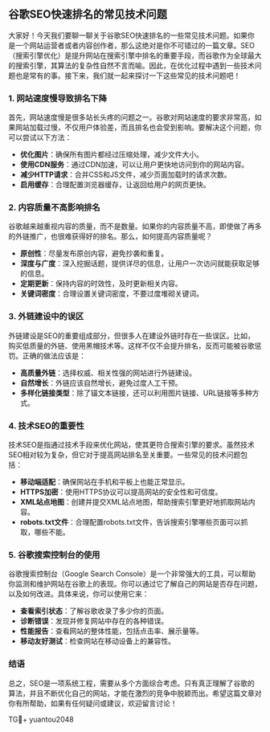 ## 谷歌SEO快速排名的常见技术问题

大家好！今天我们要聊一聊关于谷歌SEO快速排名的一些常见技术问题。如果你是一个网站运营者或者内容创作者，那么这绝对是你不可错过的一篇文章。SEO（搜索引擎优化）是提升网站在搜索引擎中排名的重要手段，而谷歌作为全球最大的搜索引擎，其算法的复杂性自然不言而喻。因此，在优化过程中遇到一些技术问题也是常有的事。接下来，我们就一起来探讨一下这些常见的技术问题吧！

### 1. 网站速度慢导致排名下降

首先，网站速度慢是很多站长头疼的问题之一。谷歌对网站速度的要求非常高，如果网站加载过慢，不仅用户体验差，而且排名也会受到影响。要解决这个问题，你可以尝试以下方法：

- **优化图片**：确保所有图片都经过压缩处理，减少文件大小。
- **使用CDN服务**：通过CDN加速，可以让用户更快地访问到你的网站内容。
- **减少HTTP请求**：合并CSS和JS文件，减少页面加载时的请求次数。
- **启用缓存**：合理配置浏览器缓存，让返回给用户的网页更快。

### 2. 内容质量不高影响排名

谷歌越来越重视内容的质量，而不是数量。如果你的内容质量不高，即使做了再多的外链推广，也很难获得好的排名。那么，如何提高内容质量呢？

- **原创性**：尽量发布原创内容，避免抄袭和重复。
- **深度与广度**：深入挖掘话题，提供详尽的信息，让用户一次访问就能获取足够的信息。
- **定期更新**：保持内容的时效性，及时更新相关内容。
- **关键词密度**：合理设置关键词密度，不要过度堆砌关键词。

### 3. 外链建设中的误区

外链建设是SEO的重要组成部分，但很多人在建设外链时存在一些误区。比如，购买低质量的外链、使用黑帽技术等。这样不仅不会提升排名，反而可能被谷歌惩罚。正确的做法应该是：

- **高质量外链**：选择权威、相关性强的网站进行外链建设。
- **自然增长**：外链应该自然增长，避免过度人工干预。
- **多样化链接类型**：除了锚文本链接，还可以利用图片链接、URL链接等多种方式。

### 4. 技术SEO的重要性

技术SEO是指通过技术手段来优化网站，使其更符合搜索引擎的要求。虽然技术SEO相对较为复杂，但它对于提高网站排名至关重要。一些常见的技术问题包括：

- **移动端适配**：确保网站在手机和平板上也能正常显示。
- **HTTPS加密**：使用HTTPS协议可以提高网站的安全性和可信度。
- **XML站点地图**：创建并提交XML站点地图，帮助搜索引擎更好地抓取网站内容。
- **robots.txt文件**：合理配置robots.txt文件，告诉搜索引擎哪些页面可以抓取，哪些不能。

### 5. 谷歌搜索控制台的使用

谷歌搜索控制台（Google Search Console）是一个非常强大的工具，可以帮助你监测和维护网站在谷歌上的表现。你可以通过它了解自己的网站是否存在问题，以及如何改进。具体来说，你可以使用它来：

- **查看索引状态**：了解谷歌收录了多少你的页面。
- **诊断错误**：发现并修复网站中存在的各种错误。
- **性能报告**：查看网站的整体性能，包括点击率、展示量等。
- **移动友好测试**：检查网站在移动设备上的兼容性。

### 结语

总之，SEO是一项系统工程，需要从多个方面综合考虑。只有真正理解了谷歌的算法，并且不断优化自己的网站，才能在激烈的竞争中脱颖而出。希望这篇文章对你有所帮助，如果有任何疑问或建议，欢迎留言讨论！

TG💪+ yuantou2048